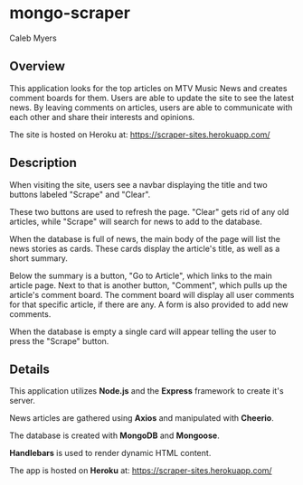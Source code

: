 # mongo-scraper

Caleb Myers

## Overview

This application looks for the top articles on MTV Music News and creates comment boards for them. Users are able to update the site to see the latest news. By leaving comments on articles, users are able to communicate with each other and share their interests and opinions.

The site is hosted on Heroku at: https://scraper-sites.herokuapp.com/

## Description

When visiting the site, users see a navbar displaying the title and two buttons labeled "Scrape" and "Clear".

These two buttons are used to refresh the page. "Clear" gets rid of any old articles, while "Scrape" will search for news to add to the database.

When the database is full of news, the main body of the page will list the news stories as cards. These cards display the article's title, as well as a short summary. 

Below the summary is a button, "Go to Article", which links to the main article page. Next to that is another button, "Comment", which pulls up the article's comment board. The comment board will display all user comments for that specific article, if there are any. A form is also provided to add new comments.

When the database is empty a single card will appear telling the user to press the "Scrape" button.

## Details

This application utilizes **Node.js** and the **Express** framework to create it's server.

News articles are gathered using **Axios** and manipulated with **Cheerio**.

The database is created with **MongoDB** and **Mongoose**.

**Handlebars** is used to render dynamic HTML content.

The app is hosted on **Heroku** at: https://scraper-sites.herokuapp.com/

